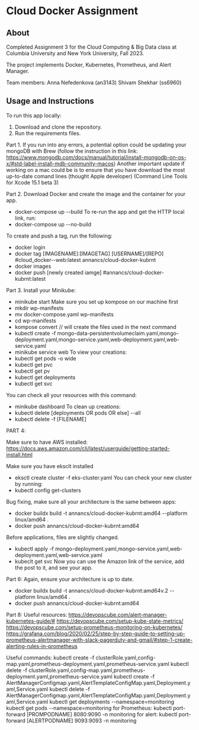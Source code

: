 # Cloud Docker Assignment

## About

Completed Assignment 3 for the Cloud Computing & Big Data
class at Columbia University and New York University, Fall 2023.

The project implements Docker, Kubernetes, Prometheus, and Alert Manager. 

Team members:
Anna Nefedenkova (an3143)
Shivam Shekhar (ss6960)

## Usage and Instructions

To run this app locally: 
1. Download and clone the repository.
2. Run the requirements files. 

Part 1.
If you run into any errors, a potential option could be updating your mongoDB with Brew (follow the instruction in this link: https://www.mongodb.com/docs/manual/tutorial/install-mongodb-on-os-x/#std-label-install-mdb-community-macos)
Another important update if working on a mac could be is to ensure that you have download the most up-to-date comand lines (thought Apple developer) (Command Line Tools for Xcode 15.1 beta 3)

Part 2.
Download Docker and create the image and the container for your app. 
- docker-compose up --build
To re-run the app and get the HTTP local link, run: 
- docker-compose up --no-build

To create and push a tag, run the following:
- docker login
- docker tag [IMAGENAME]:[IMAGETAG] [USERNAME]/[REPO] #cloud_docker--web:latest annancs/cloud-docker-kubrnt
- docker images
- docker push [newly created iamge]  #annancs/cloud-docker-kubrnt:latest    

Part 3.
Install your Minikube: 
- minikube start
Make sure you set up kompose on our machine first
- mkdir wp-manifests 
- mv docker-compose.yaml wp-manifests
- cd wp-manifests 
- kompose convert // will create the files used in the next command
- kubectl create -f mongo-data-persistentvolumeclaim.yaml,mongo-deployment.yaml,mongo-service.yaml,web-deployment.yaml,web-service.yaml
- minikube service web 
To view your creations:
- kubectl get pods -o wide
- kubectl get pvc
- kubectl get pv
- kubectl get deployments
- kubectl get svc 

You can check all your resources with this command:
- minikube dashboard 
To clean up creations: 
- kubectl delete [deployments OR pods OR else] --all
- kubectl delete -f [FILENAME]

PART 4: 

Make sure to have AWS installed: 
https://docs.aws.amazon.com/cli/latest/userguide/getting-started-install.html

Make sure you have eksclt installed 
- eksctl create cluster -f eks-cluster.yaml
You can check your new cluster by running: 
- kubectl config get-clusters

Bug fixing, make sure all your architecture is the same between apps: 

- docker buildx build -t annancs/cloud-docker-kubrnt:amd64 --platform linux/amd64 .
- docker push annancs/cloud-docker-kubrnt:amd64

Before applications, files are slightly changed. 
- kubectl apply -f mongo-deployment.yaml,mongo-service.yaml,web-deployment.yaml,web-service.yaml
- kubeclt get svc
Now you can use the Amazon link of the service, add the post to it, and see your app.

Part 6: 
Again, ensure your architecture is up to date.
- docker buildx build -t annancs/cloud-docker-kubrnt:amd64v.2 --platform linux/amd64 .
- docker push annancs/cloud-docker-kubrnt:amd64

Part 8: 
Useful resources: 
https://devopscube.com/alert-manager-kubernetes-guide/#
https://devopscube.com/setup-kube-state-metrics/
https://devopscube.com/setup-prometheus-monitoring-on-kubernetes/
https://grafana.com/blog/2020/02/25/step-by-step-guide-to-setting-up-prometheus-alertmanager-with-slack-pagerduty-and-gmail/#step-1-create-alerting-rules-in-prometheus

Useful commands: 
kubectl create -f clusterRole.yaml,config-map.yaml,prometheus-deployment.yaml,prometheus-service.yaml 
kubectl delete -f clusterRole.yaml,config-map.yaml,prometheus-deployment.yaml,prometheus-service.yaml 
kubectl create -f AlertManagerConfigmap.yaml,AlertTemplateConfigMap.yaml,Deployment.yaml,Service.yaml
kubectl delete -f AlertManagerConfigmap.yaml,AlertTemplateConfigMap.yaml,Deployment.yaml,Service.yaml
kubectl get deployments --namespace=monitoring
kubectl get pods --namespace=monitoring
for Prometheus:
kubectl port-forward [PROMPODNAME] 8080:9090 -n monitoring
for alert:
kubectl port-forward [ALERTPODNAME] 9093:9093 -n monitoring
